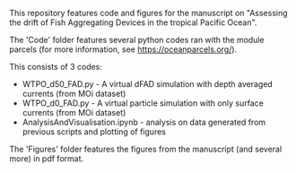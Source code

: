 This repository features code and figures for the manuscript on "Assessing the drift of Fish Aggregating Devices in the tropical Pacific Ocean".

The 'Code' folder features several python codes ran with the module parcels (for more information, see https://oceanparcels.org/).

This consists of 3 codes:
- WTPO_d50_FAD.py - A virtual dFAD simulation with depth averaged currents (from MOi dataset)
- WTPO_d0_FAD.py  - A virtual particle simulation with only surface currents (from MOi dataset)
- AnalysisAndVisualisation.ipynb - analysis on data generated from previous scripts and plotting of figures

The 'Figures' folder features the figures from the manuscript (and several more) in pdf format.
